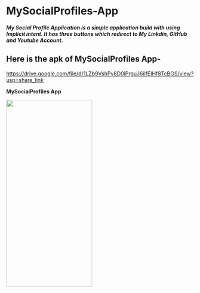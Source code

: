# MySocialProfiles-App
***My Social Profile Application is a simple application build with using Implicit intent. It has three buttons which redirect to My Linkdin, GitHub and Youtube Account.***

## Here is the apk of MySocialProfiles App-
https://drive.google.com/file/d/1LZb9VshPv8D0iPrguJ6ilfEIHf8TcBGS/view?usp=share_link

**MySocialProfiles App**

<img src="https://user-images.githubusercontent.com/100348028/228022999-17308e29-7f70-46d6-b525-2072a3b8aedc.jpg" width="230dp" height="500dp">

